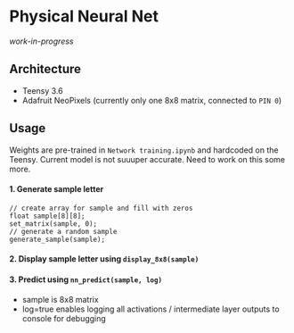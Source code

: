 # Physical Neural Net

*work-in-progress*

## Architecture
- Teensy 3.6
- Adafruit NeoPixels (currently only one 8x8 matrix, connected to `PIN 0`)

## Usage
Weights are pre-trained in `Network training.ipynb` and hardcoded on the Teensy. Current model is not suuuper accurate. Need to work on this some more.

#### 1. Generate sample letter
```
// create array for sample and fill with zeros
float sample[8][8];
set_matrix(sample, 0);
// generate a random sample
generate_sample(sample);
```

#### 2. Display sample letter using `display_8x8(sample)`

#### 3. Predict using `nn_predict(sample, log)`

- sample is 8x8 matrix
- log=true enables logging all activations / intermediate layer outputs to console for debugging